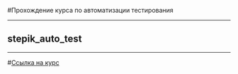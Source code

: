 #Прохождение курса по автоматизации тестирования

----

## stepik_auto_test

----
#[Ссылка на курс ](https://stepik.org/course/575/promo#toc "Кто навел, тот молодец")
